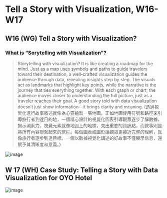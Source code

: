 # Tell a Story with Visualization, W16-W17

## W16 (WG) Tell a Story with Visualization?

### What is “Sorytelling with Visualization”?

> Storytelling with visualization? It is like creating a roadmap for the mind. Just as a map uses symbols and paths to guide travelers toward their destination, a well-crafted visualization guides the audience through data, revealing insights step by step. The visuals act as landmarks that highlight key points, while the narrative is the journey that ties everything together. With each graph or chart, the audience moves closer to understanding the full picture, just as a traveler reaches their goal. A good story told with data visualization doesn’t just show information—it brings clarity and meaning. (透過視覺化進行故事敘述就像為心靈繪製一張地圖。正如地圖使用符號和路徑來引導旅行者到達目的地，一個精心設計的視覺化圖表引導觀眾逐步了解數據，揭示洞察力。視覺元素就像地圖上的地標，突出重要的資訊點，而敘事則是將所有內容聯繫起來的旅程。每個圖表或圖形讓觀眾更接近完整的理解，就像旅行者逐步到達目標。一個以數據視覺化講述的好故事不僅展示信息，還賦予其清晰度和意義。)

![image](https://github.com/user-attachments/assets/9c2a9d58-cf62-49e6-b8e9-914a84c5e7ce)



## W 17 (WH) Case Study: Telling a Story with Data Visualization for OYO Hotel

![image](https://github.com/user-attachments/assets/1dab3e1a-03a4-4f27-9b5d-9a2f9b7e867d)
